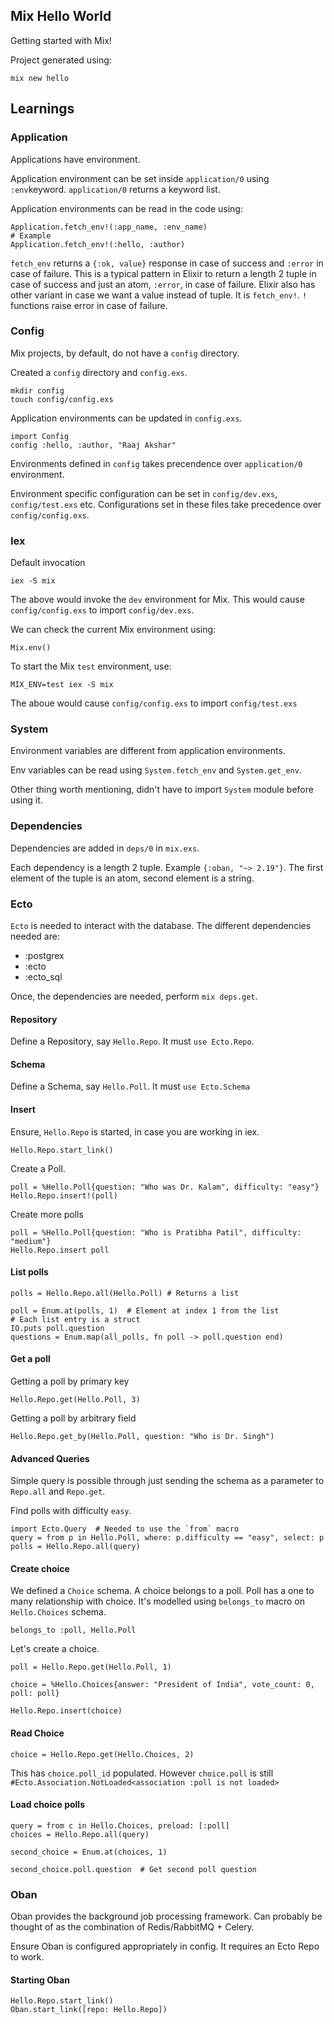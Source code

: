 ## Mix Hello World

Getting started with Mix!

Project generated using:

    mix new hello

## Learnings

### Application

Applications have environment.

Application environment can be set inside `application/0` using `:env`keyword. `application/0` returns a keyword list.

Application environments can be read in the code using:

    Application.fetch_env!(:app_name, :env_name)
    # Example
    Application.fetch_env!(:hello, :author)

`fetch_env` returns a `{:ok, value}` response in case of success and `:error` in case of failure.
This is a typical pattern in Elixir to return a length 2 tuple in case of success and just an atom, `:error`, in case of failure.
Elixir also has other variant in case we want a value instead of tuple. It is `fetch_env!`. `!` functions raise error in case of failure.

### Config

Mix projects, by default, do not have a `config` directory.

Created a `config` directory and `config.exs`.

    mkdir config
    touch config/config.exs

Application environments can be updated in `config.exs`.

    import Config
    config :hello, :author, "Raaj Akshar"

Environments defined in `config` takes precendence over `application/0` environment.

Environment specific configuration can be set in `config/dev.exs`, `config/test.exs` etc. Configurations set in these files take precedence over `config/config.exs`.

### Iex

Default invocation

    iex -S mix

The above would invoke the `dev` environment for Mix. This would cause `config/config.exs` to import `config/dev.exs`.

We can check the current Mix environment using:

    Mix.env()

To start the Mix `test` environment, use:

    MIX_ENV=test iex -S mix

The aboue would cause `config/config.exs` to import `config/test.exs`

### System

Environment variables are different from application environments.

Env variables can be read using `System.fetch_env` and `System.get_env`.

Other thing worth mentioning, didn't have to import `System` module before using it.

### Dependencies

Dependencies are added in `deps/0` in `mix.exs`.

Each dependency is a length 2 tuple. Example `{:oban, "~> 2.19"}`. The first element of the tuple is an atom, second element is a string.

### Ecto

`Ecto` is needed to interact with the database. The different dependencies needed are:
- :postgrex
- :ecto
- :ecto_sql

Once, the dependencies are needed, perform `mix deps.get`.

#### Repository

Define a Repository, say `Hello.Repo`. It must `use Ecto.Repo`.

#### Schema

Define a Schema, say `Hello.Poll`. It must `use Ecto.Schema`

#### Insert

Ensure, `Hello.Repo` is started, in case you are working in iex.

    Hello.Repo.start_link()

Create a Poll.

    poll = %Hello.Poll{question: "Who was Dr. Kalam", difficulty: "easy"}
    Hello.Repo.insert!(poll)

Create more polls

    poll = %Hello.Poll{question: "Who is Pratibha Patil", difficulty: "medium"}
    Hello.Repo.insert poll

#### List polls

    polls = Hello.Repo.all(Hello.Poll) # Returns a list

    poll = Enum.at(polls, 1)  # Element at index 1 from the list
    # Each list entry is a struct
    IO.puts poll.question
    questions = Enum.map(all_polls, fn poll -> poll.question end)

#### Get a poll

Getting a poll by primary key

    Hello.Repo.get(Hello.Poll, 3)  

Getting a poll by arbitrary field

    Hello.Repo.get_by(Hello.Poll, question: "Who is Dr. Singh")

#### Advanced Queries

Simple query is possible through just sending the schema as a parameter to `Repo.all` and `Repo.get`.

Find polls with difficulty `easy`.

    import Ecto.Query  # Needed to use the `from` macro
    query = from p in Hello.Poll, where: p.difficulty == "easy", select: p
    polls = Hello.Repo.all(query)

#### Create choice

We defined a `Choice` schema. A choice belongs to a poll. Poll has a one to many relationship with choice.
It's modelled using `belongs_to` macro on `Hello.Choices` schema.

    belongs_to :poll, Hello.Poll

Let's create a choice.

    poll = Hello.Repo.get(Hello.Poll, 1)

    choice = %Hello.Choices{answer: "President of India", vote_count: 0, poll: poll}

    Hello.Repo.insert(choice)

#### Read Choice

    choice = Hello.Repo.get(Hello.Choices, 2)

This has `choice.poll_id` populated. However `choice.poll` is still `#Ecto.Association.NotLoaded<association :poll is not loaded>`

#### Load choice polls

    query = from c in Hello.Choices, preload: [:poll]
    choices = Hello.Repo.all(query)

    second_choice = Enum.at(choices, 1)

    second_choice.poll.question  # Get second poll question

### Oban

Oban provides the background job processing framework. Can probably be thought of as the combination of Redis/RabbitMQ + Celery.

Ensure Oban is configured appropriately in config. It requires an Ecto Repo to work.

#### Starting Oban

    Hello.Repo.start_link()
    Oban.start_link([repo: Hello.Repo])
